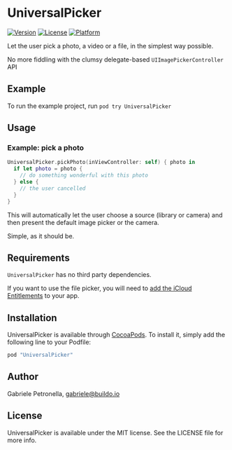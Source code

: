 # UniversalPicker

[![Version](https://img.shields.io/cocoapods/v/UniversalPicker.svg?style=flat)](http://cocoapods.org/pods/UniversalPicker)
[![License](https://img.shields.io/cocoapods/l/UniversalPicker.svg?style=flat)](http://cocoapods.org/pods/UniversalPicker)
[![Platform](https://img.shields.io/cocoapods/p/UniversalPicker.svg?style=flat)](http://cocoapods.org/pods/UniversalPicker)

Let the user pick a photo, a video or a file, in the simplest way possible.

No more fiddling with the clumsy delegate-based `UIImagePickerController` API

## Example

To run the example project, run `pod try UniversalPicker`

## Usage

### Example: pick a photo

```swift
UniversalPicker.pickPhoto(inViewController: self) { photo in
  if let photo = photo {
    // do something wonderful with this photo
  } else {
    // the user cancelled
  }
}
```

This will automatically let the user choose a source (library or camera) and then present the default image picker or the camera.

Simple, as it should be.

## Requirements
`UniversalPicker` has no third party dependencies.

If you want to use the file picker, you will need to [add the iCloud Entitlements](https://developer.apple.com/library/ios/documentation/IDEs/Conceptual/AppDistributionGuide/AddingCapabilities/AddingCapabilities.html) to your app.

## Installation

UniversalPicker is available through [CocoaPods](http://cocoapods.org). To install
it, simply add the following line to your Podfile:

```ruby
pod "UniversalPicker"
```

## Author

Gabriele Petronella, gabriele@buildo.io

## License

UniversalPicker is available under the MIT license. See the LICENSE file for more info.
